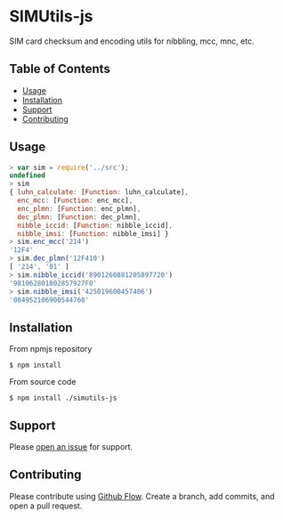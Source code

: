 # SIMUtils-js

SIM card checksum and encoding utils for nibbling, mcc, mnc, etc.

## Table of Contents

- [Usage](#usage)
- [Installation](#installation)
- [Support](#support)
- [Contributing](#contributing)

## Usage

```javascript
> var sim = require('../src');
undefined
> sim
{ luhn_calculate: [Function: luhn_calculate],
  enc_mcc: [Function: enc_mcc],
  enc_plmn: [Function: enc_plmn],
  dec_plmn: [Function: dec_plmn],
  nibble_iccid: [Function: nibble_iccid],
  nibble_imsi: [Function: nibble_imsi] }
> sim.enc_mcc('214')
'12F4'
> sim.dec_plmn('12F410')
[ '214', '01' ]
> sim.nibble_iccid('8901260881205897720')
'981062801802857927F0'
> sim.nibble_imsi('425019600457406')
'084952106900544760'
```

## Installation

From npmjs repository

```
$ npm install 
```

From source code

```
$ npm install ./simutils-js
```

## Support

Please [open an issue](https://github.com/PodgroupConnectivity/simutils-js/issues/new) for support.

## Contributing

Please contribute using [Github Flow](https://guides.github.com/introduction/flow/). Create a branch, add commits, and open a pull request.